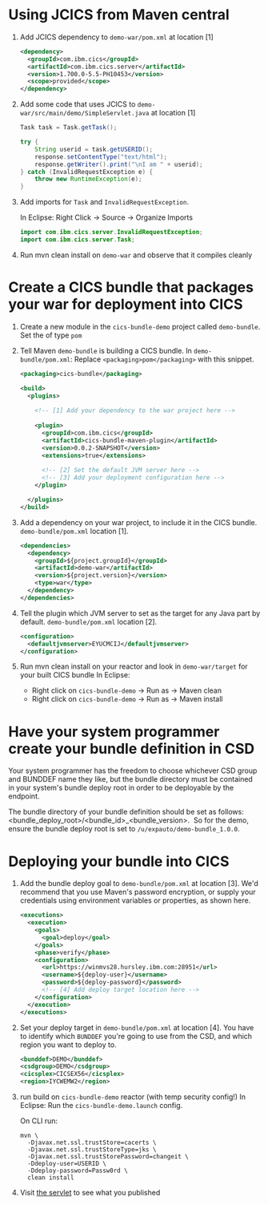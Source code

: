 # Using JCICS from Maven central

1. Add JCICS dependency to `demo-war/pom.xml` at location [1]
    
    ```xml
    <dependency>
      <groupId>com.ibm.cics</groupId>
      <artifactId>com.ibm.cics.server</artifactId>
      <version>1.700.0-5.5-PH10453</version>
      <scope>provided</scope>
    </dependency>
    ``` 

1. Add some code that uses JCICS to `demo-war/src/main/demo/SimpleServlet.java` at location [1]

    ```java
    Task task = Task.getTask();

    try {
        String userid = task.getUSERID();
        response.setContentType("text/html");
        response.getWriter().print("\nI am " + userid);
    } catch (InvalidRequestException e) {
        throw new RuntimeException(e);
    }
    ```

1. Add imports for `Task` and `InvalidRequestException`.

    In Eclipse: Right Click -> Source -> Organize Imports

    ```java
    import com.ibm.cics.server.InvalidRequestException;
    import com.ibm.cics.server.Task;
    ```

1. Run mvn clean install on `demo-war` and observe that it compiles cleanly

# Create a CICS bundle that packages your war for deployment into CICS

1. Create a new module in the `cics-bundle-demo` project called `demo-bundle`.  Set the of type `pom`

1. Tell Maven `demo-bundle` is building a CICS bundle.  In `demo-bundle/pom.xml`:
    Replace `<packaging>pom</packaging>` with this snippet.

    ```xml
    <packaging>cics-bundle</packaging> 

    <build>
      <plugins>
	      
        <!-- [1] Add your dependency to the war project here -->
      
        <plugin>
          <groupId>com.ibm.cics</groupId>
          <artifactId>cics-bundle-maven-plugin</artifactId>
          <version>0.0.2-SNAPSHOT</version>
          <extensions>true</extensions>
          
          <!-- [2] Set the default JVM server here -->
          <!-- [3] Add your deployment configuration here -->
        </plugin>
    
      </plugins>
    </build>
    ```

1. Add a dependency on your war project, to include it in the CICS bundle.  `demo-bundle/pom.xml` location [1].

    ```xml
    <dependencies>
      <dependency>
        <groupId>${project.groupId}</groupId>
        <artifactId>demo-war</artifactId>
        <version>${project.version}</version>
        <type>war</type>
      </dependency>
    </dependencies>
    ```

1. Tell the plugin which JVM server to set as the target for any Java part by default. `demo-bundle/pom.xml` location [2].

    ```xml
    <configuration>
      <defaultjvmserver>EYUCMCIJ</defaultjvmserver>
    </configuration>
    ```

1. Run mvn clean install on your reactor and look in `demo-war/target` for your built CICS bundle
    In Eclipse:
    * Right click on `cics-bundle-demo` -> Run as -> Maven clean
    * Right click on `cics-bundle-demo` -> Run as -> Maven install
    
# Have your system programmer create your bundle definition in CSD

Your system programmer has the freedom to choose whichever CSD group and BUNDDEF name they like, but the bundle directory must be contained in your system's bundle deploy root in order to be deployable by the endpoint.

The bundle directory of your bundle definition should be set as follows: <bundle_deploy_root>/<bundle_id>_<bundle_version>.  So for the demo, ensure the bundle deploy root is set to `/u/expauto/demo-bundle_1.0.0`.

# Deploying your bundle into CICS

1. Add the bundle deploy goal to `demo-bundle/pom.xml` at location [3].  We'd recommend that you use Maven's password encryption, or supply your credentials using environment variables or properties, as shown here.

    ```xml
    <executions>
      <execution>
        <goals>
          <goal>deploy</goal>
        </goals>
        <phase>verify</phase>
        <configuration>
          <url>https://winmvs28.hursley.ibm.com:28951</url>
          <username>${deploy-user}</username>
          <password>${deploy-password}</password>
          <!-- [4] Add deploy target location here -->
        </configuration>
      </execution>
    </executions>
    ```

1. Set your deploy target in `demo-bundle/pom.xml` at location [4].  You have to identify which `BUNDDEF` you're going to use from the CSD, and which region you want to deploy to.
    
    ```xml
    <bunddef>DEMO</bunddef>
    <csdgroup>DEMO</csdgroup>
    <cicsplex>CICSEX56</cicsplex>
    <region>IYCWEMW2</region>
    ```

1. run build on `cics-bundle-demo` reactor (with temp security config!)
    In Eclipse: Run the `cics-bundle-demo.launch` config.

    On CLI run:
    ```
    mvn \
      -Djavax.net.ssl.trustStore=cacerts \
      -Djavax.net.ssl.trustStoreType=jks \
      -Djavax.net.ssl.trustStorePassword=changeit \
      -Ddeploy-user=USERID \
      -Ddeploy-password=Passw0rd \
      clean install
    ```

1. Visit [the servlet](http://cicsex56.hursley.ibm.com:28953/demo-war-0.0.1-SNAPSHOT) to see what you published
